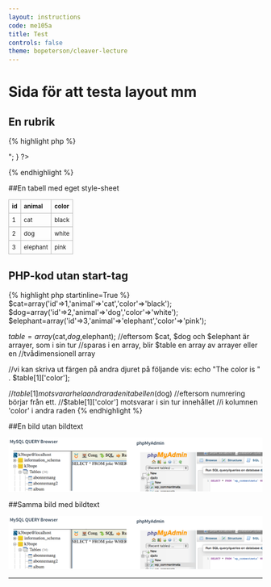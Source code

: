 ```yaml
---
layout: instructions
code: me105a
title: Test
controls: false
theme: bopeterson/cleaver-lecture
---
```


# Sida för att testa layout mm

## En rubrik

{% highlight php %}
<?php
//kod som innehåller php-start-tagg
$list=array('januari','februari','mars');
//standard for-loop för att loopa igenom array
for ($i=0;$i<count($list);$i++) {
    echo $list[$i];
    echo "<br>";
}
?>
{% endhighlight %}

##En tabell med eget style-sheet

<style>
table {border-collapse: collapse;font-size:smaller}
th, td {border: 1px solid #BBBBBB}
th, td {text-align:left}
th, td {padding: 6px;}
</style>

| id  | animal  | color  |
|---|---|---|
| 1 | cat | black |
| 2 | dog | white |
| 3 | elephant | pink |


## PHP-kod utan start-tag

{% highlight php startinline=True %}
$cat=array('id'=>1,'animal'=>'cat','color'=>'black');
$dog=array('id'=>2,'animal'=>'dog','color'=>'white');
$elephant=array('id'=>3,'animal'=>'elephant','color'=>'pink');

$table=array($cat,$dog,$elephant);
//eftersom $cat, $dog och $elephant är arrayer, som i sin tur
//sparas i en array, blir $table en array av arrayer eller en 
//tvådimensionell array

//vi kan skriva ut färgen på andra djuret på följande vis:
echo "The color is " . $table[1]['color'];

//$table[1] motsvarar hela andra raden i tabellen ($dog)
//eftersom numrering börjar från ett.
//$table[1]['color'] motsvarar i sin tur innehållet 
//i kolumnen 'color' i andra raden
{% endhighlight %}

##En bild utan bildtext

![](im2/mysqlquery_myadmin.png)

##Samma bild med bildtext

![Bildtext](im2/mysqlquery_myadmin.png)

---

